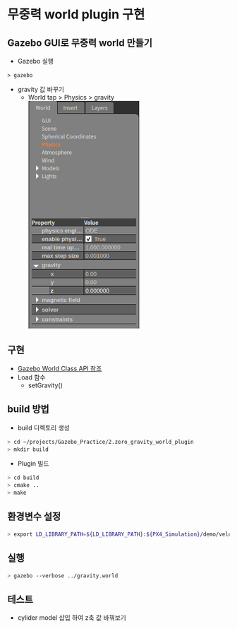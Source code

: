 # 무중력 world plugin 구현

## Gazebo GUI로 무중력 world 만들기
- Gazebo 실행
```
> gazebo
```
- gravity 값 바꾸기 
    - World tap > Physics > gravity   
![](./gui_physics.png)

## 구현
- [Gazebo World Class API 참조](https://osrf-distributions.s3.amazonaws.com/gazebo/api/dev/classgazebo_1_1physics_1_1World.html#details)
- Load 함수 
    - setGravity()

## build 방법 
- build 디렉토리 생성
```bash
> cd ~/projects/Gazebo_Practice/2.zero_gravity_world_plugin
> mkdir build 
```    
- Plugin 빌드
```bash
> cd build
> cmake ..
> make
```
## 환경변수 설정
```bash
> export LD_LIBRARY_PATH=${LD_LIBRARY_PATH}:${PX4_Simulation}/demo/velodyne_plugin/build
```
## 실행 
```bash
> gazebo --verbose ../gravity.world
```

## 테스트
- cylider model 삽입 하여 z축 값 바꿔보기 

